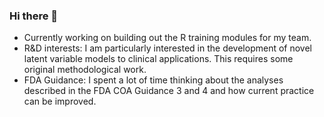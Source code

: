 ### Hi there 👋

- Currently working on building out the R training modules for my team. 
- R&D interests: I am particularly interested in the development of novel latent variable models to clinical applications. This requires some original methodological work. 
- FDA Guidance: I spent a lot of time thinking about the analyses described in the FDA COA Guidance 3 and 4 and how current practice can be improved. 


<!--
**CJangelo/CJangelo** is a ✨ _special_ ✨ repository because its `README.md` (this file) appears on your GitHub profile.

Here are some ideas to get you started:

- 🔭 I’m currently working on ...
- 🌱 I’m currently learning ...
- 👯 I’m looking to collaborate on ...
- 🤔 I’m looking for help with ...
- 💬 Ask me about ...
- 📫 How to reach me: ...
- 😄 Pronouns: ...
- ⚡ Fun fact: ...
-->
